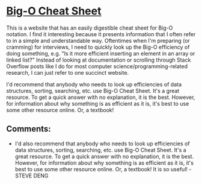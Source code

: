 # [Big-O Cheat Sheet](http://bigocheatsheet.com)

This is a website that has an easily digestible cheat sheet for Big-O notation. I find it interesting because it presents information that I often refer to in a simple and understandable way. Oftentimes when I'm preparing (or cramming) for interviews, I need to quickly look up the Big-O efficiency of doing something, e.g. "Is it more efficient inserting an element in an array or linked list?" Instead of looking at documentation or scrolling through Stack Overflow posts like I do for most computer science/programming-related research, I can just refer to one succinct website. 

I'd recommend that anybody who needs to look up efficiencies of data structures, sorting, searching, etc. use Big-O Cheat Sheet. It's a great resource. To get a quick answer with no explanation, it is the best. However, for information about why something is as efficient as it is, it's best to use some other resource online. Or, a textbook!

## Comments:

* I'd also recommend that anybody who needs to look up efficiencies of data structures, sorting, searching, etc. use Big-O Cheat Sheet. It's a great resource. To get a quick answer with no explanation, it is the best. However, for information about why something is as efficient as it is, it's best to use some other resource online. Or, a textbook! It is so useful!
    -STEVE DENG
